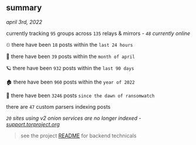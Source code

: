 
## summary
_april 3rd, 2022_

currently tracking `95` groups across `135` relays & mirrors - _`48` currently online_

⏲ there have been `18` posts within the `last 24 hours`

🦈 there have been `39` posts within the `month of april`

🪐 there have been `932` posts within the `last 90 days`

🏚 there have been `960` posts within the `year of 2022`

🦕 there have been `3246` posts `since the dawn of ransomwatch`

there are `47` custom parsers indexing posts

_`20` sites using v2 onion services are no longer indexed - [support.torproject.org](https://support.torproject.org/onionservices/v2-deprecation/)_

> see the project [README](https://github.com/thetanz/ransomwatch#ransomwatch--) for backend technicals
